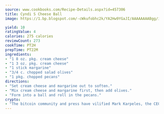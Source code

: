 ```yaml
---
source: www.cookbooks.com/Recipe-Details.aspx?id=457306
title: Cyndi S Cheese Ball
image: https://1.bp.blogspot.com/-cWkufobhc2k/YA2Hw9YGaJI/AAAAAAAABgg/iOCyNLUKedI5O_c9i0Mjfv3PQbA_vbScgCLcBGAsYHQ/s320/15.png

yield: 10
ratingValue: 4
calories: 275 calories
reviewCount: 273
cookTime: PT2H
prepTime: PT22M
ingredients:
- "1 8 oz. pkg. cream cheese"
- "1 3 oz. pkg. cream cheese"
- "1 stick margarine"
- "3/4 c. chopped salad olives"
- "1 pkg. chopped pecans"
directions:
- "Set cream cheese and margarine out to soften."
- "Mix cream cheese and margarine first, then add olives."
- "Form into a ball and roll in the pecans."
crypto:
- "The bitcoin community and press have vilified Mark Karpeles, the CEO of Mt. Gox, as a clown and a con man."
---
```


